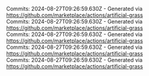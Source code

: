 Commits: 2024-08-27T09:26:59.630Z - Generated via https://github.com/marketplace/actions/artificial-grass
<br>
Commits: 2024-08-27T09:26:59.630Z - Generated via https://github.com/marketplace/actions/artificial-grass
<br>
Commits: 2024-08-27T09:26:59.630Z - Generated via https://github.com/marketplace/actions/artificial-grass
<br>
Commits: 2024-08-27T09:26:59.630Z - Generated via https://github.com/marketplace/actions/artificial-grass
<br>
Commits: 2024-08-27T09:26:59.630Z - Generated via https://github.com/marketplace/actions/artificial-grass
<br>
